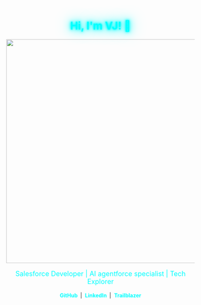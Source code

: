 <h1 align="center" style="color: #0ff; text-shadow: 0 0 5px #0ff, 0 0 10px #0ff, 0 0 20px #0ff, 0 0 40px #0ff;">
  Hi, I'm VJ! 🚀
</h1>
<img src="https://media.licdn.com/dms/image/v2/D4E22AQEPhQ26tjrddg/feedshare-shrink_2048_1536/B4EZWQlaqJHUAs-/0/1741887483569?e=1748476800&v=beta&t=YMI__1r-e6IqRBwz165Mnu3XLi9-zUpKVq9fNPIAEqg" width="1200" height="600">
<p align="center" style="color: #00ffff; font-size: 18px;">
  Salesforce Developer |  AI agentforce specialist | Tech Explorer
</p>

<p align="center">
  <a href="https://github.com/your-github-username" style="text-decoration: none; color: #0ff; font-weight: bold;">
    GitHub
  </a>
  &nbsp;|&nbsp;
  <a href="https://linkedin.com/in/your-linkedin](https://www.linkedin.com/in/vijay-radhakrishnan-0784931aa/" style="text-decoration: none; color: #0ff; font-weight: bold;">
    LinkedIn
  </a>
  &nbsp;|&nbsp;
  <a href="https://www.salesforce.com/trailblazer/vcr50" style="text-decoration: none; color: #0ff; font-weight: bold;">
    Trailblazer
  </a>
</p>
